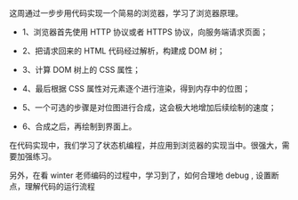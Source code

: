 这周通过一步步用代码实现一个简易的浏览器，学习了浏览器原理。

- 1、浏览器首先使用 HTTP 协议或者 HTTPS 协议，向服务端请求页面；

- 2、把请求回来的 HTML 代码经过解析，构建成 DOM 树；

- 3、计算 DOM 树上的 CSS 属性；

- 4、最后根据 CSS 属性对元素逐个进行渲染，得到内存中的位图；

- 5、一个可选的步骤是对位图进行合成，这会极大地增加后续绘制的速度；

- 6、合成之后，再绘制到界面上。

在代码实现中，我们学习了状态机编程，并应用到浏览器的实现当中。很强大，需要加强练习。

另外，在看 winter 老师编码的过程中，学习到了，如何合理地 debug , 设置断点，理解代码的运行流程

